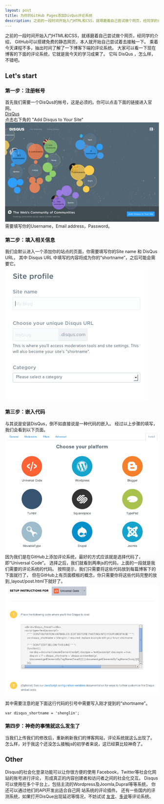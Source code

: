 ```yaml
---
layout: post
title: 为你的GitHub Pages添加DisQus评论系统
description: 之前的一段时间开始入门HTML和CSS，就琢磨着自己尝试做个网页，经同学的介绍，GitHub可以搭建免费的静态网页，本人就开始自己尝试着去接触一下。乘着今天课程不多，抽出时间了解了一下博客下端的评论系统。大家可以看一下现在博客的下面的评论系统，它就是我今天的学习成果了。它叫 DisQus ，怎么样，不错吧。
---
```


之前的一段时间开始入门HTML和CSS，就琢磨着自己尝试做个网页，经同学的介绍，
GitHub可以搭建免费的静态网页，本人就开始自己尝试着去接触一下。
乘着今天课程不多，抽出时间了解了一下博客下端的评论系统。
大家可以看一下现在博客的下面的评论系统，它就是我今天的学习成果了。
它叫 DisQus ，怎么样，不错吧。

## Let's start
	
### 第一步：注册帐号
首先我们需要一个DisQus的帐号，这是必须的。你可以点击下面的链接进入官网。
<br />
<a href="http://disqus.com/" target="_blank">DisQus</a>
<br />
点击右下角的 "Add Disqus to Your Site"
<img alt="DisQus's official website" src="/images/2014-02-26-1.png"/>
<br />
需要填写你的Username，Email address，Password。
### 第二步：填入相关信息
我们会默认进入一个添加你的站点的页面，你需要填写你的Site name 和 DisQus URL，
其中 Disqus URL 中填写的内容将成为你的“shortname”，之后可能会需要它。
<br />
<img alt="Site profile" src="/images/2014-02-26-2.png"/>
<br />
### 第三步：嵌入代码
与其说是安装DisQus，倒不如直接说是一种代码的嵌入。
经过以上步骤的填写，我们会看到以下页面。
<br />
<img alt="Choose your platform" src="/images/2014-02-26-3.png" />
<br />
因为我们是在GitHub上添加评论系统，最好的方式应该就是选择代码了，即“Universal Code”。
选择之后，我们就看到两串js的代码，上面的一段就是我们需要的评论系统的代码。
按照提示，我们只需要将这些代码放到每篇博客下的下面就行了，
但在GitHub上有页面模板的概念，你只需要你将这些代码完整的放到_layout/post.html下就好了。
<br />
<img alt="Universal Code" src="/images/2014-02-26-4.png" />
<br />

其中需要注意的是下面这行代码的引号中需要写入刚才提到的“shortname”。
<br />

	var disqus_shortname = 'shenglin';

### 第四步：神奇的事情就这么发生了
当我们上传我们的修改后，重新刷新我们的博客网站，评论系统就这么出现了。
怎么样，对于我这个还没怎么接触js的初学者来说，这已经算比较神奇了。

## Other
Disqus的社会化登录功能可以让你很方便的使用 Facebook，Twitter等社会化网站的账号进行评论，
形成真正的内容创建者和访问者之间的社会化交互。
Disqus可以使用在多个平台上，包括主流的Wordpress及Joomla,Dupral等等系统，
你还可以通过他们的API开发出适合自己网 站系统的评论插件。
还有一些国内的评测系统，如果打开DisQue出现延迟等情况，不妨试试
<a href="http://www.uyan.cc/" target="_blank">友言</a>、<a href="http://duoshuo.com/" target="_blank">多说</a>等评论系统。

